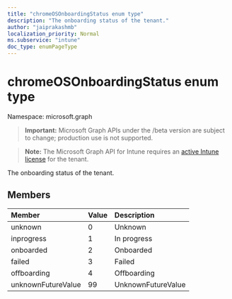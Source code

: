 ```yaml
---
title: "chromeOSOnboardingStatus enum type"
description: "The onboarding status of the tenant."
author: "jaiprakashmb"
localization_priority: Normal
ms.subservice: "intune"
doc_type: enumPageType
---
```


# chromeOSOnboardingStatus enum type

Namespace: microsoft.graph

> **Important:** Microsoft Graph APIs under the /beta version are subject to change; production use is not supported.

> **Note:** The Microsoft Graph API for Intune requires an [active Intune license](https://go.microsoft.com/fwlink/?linkid=839381) for the tenant.

The onboarding status of the tenant.

## Members
|Member|Value|Description|
|:---|:---|:---|
|unknown|0|Unknown|
|inprogress|1|In progress|
|onboarded|2|Onboarded|
|failed|3|Failed|
|offboarding|4|Offboarding|
|unknownFutureValue|99|UnknownFutureValue|